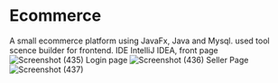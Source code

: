 # Ecommerce
A small ecommerce platform using JavaFx, Java and Mysql.
used  tool scence builder for frontend. IDE IntelliJ IDEA,
front page 
![Screenshot (435)](https://user-images.githubusercontent.com/106868692/210042803-ae11b117-14aa-462a-ac72-963b0c5f4743.png)
Login page 
![Screenshot (436)](https://user-images.githubusercontent.com/106868692/210042845-1c0bd2f4-9ff1-40cf-8b94-ceef5f2e81ed.png)
Seller Page
![Screenshot (437)](https://user-images.githubusercontent.com/106868692/210042901-52a0fb67-3c76-455b-9893-ae27b5f2d1cf.png)
